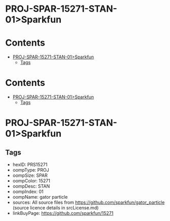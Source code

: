 
PROJ-SPAR-15271-STAN-01>Sparkfun
================================

Contents
========

* [PROJ-SPAR-15271-STAN-01>Sparkfun](#proj-spar-15271-stan-01sparkfun)
	* [Tags](#tags)

Contents
========

* [PROJ-SPAR-15271-STAN-01>Sparkfun](#proj-spar-15271-stan-01sparkfun)
	* [Tags](#tags)

# PROJ-SPAR-15271-STAN-01>Sparkfun

## Tags

- hexID: PRS15271
- oompType: PROJ
- oompSize: SPAR
- oompColor: 15271
- oompDesc: STAN
- oompIndex: 01
- oompName: gator particle
- sources: All source files from https://github.com/sparkfun/gator_particle (source licence details in srcLicense.md)
- linkBuyPage: https://github.com/sparkfun/15271
